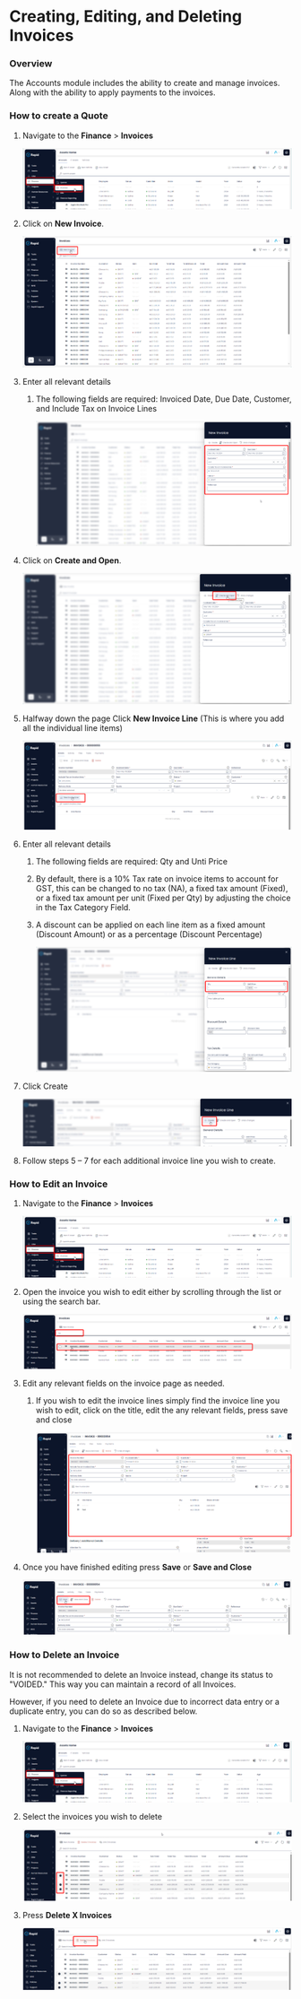 # Creating, Editing, and Deleting Invoices

### Overview

The Accounts module includes the ability to create and manage invoices. Along with the ability to apply payments to the invoices.

### How to create a Quote

1. Navigate to the **Finance** &gt; **Invoices**  

    ![Navigate to Invoices](navigate-to-invoices.png)

2. Click on **New Invoice**.  

    ![Click New Invoice Button](click-new-invoice.png)

3. Enter all relevant details  
    
    1. The following fields are required: Invoiced Date, Due Date, Customer, and Include Tax on Invoice Lines  

        ![Enter Relevant Invoice Details](enter-relevant-invoice-details.png)

4. Click on **Create and Open**.  

    ![Click Create and Open](click-create-and-open-invoice.png)

5. Halfway down the page Click **New Invoice Line** (This is where you add all the individual line items) 

    ![Click New Invoice Line](click-new-invoice-line.png)

6. Enter all relevant details 
    1. The following fields are required: Qty and Unti Price
    2. By default, there is a 10% Tax rate on invoice items to account for GST, this can be changed to no tax (NA), a fixed tax amount (Fixed), or a fixed tax amount per unit (Fixed per Qty) by adjusting the choice in the Tax Category Field.
    3. A discount can be applied on each line item as a fixed amount (Discount Amount) or as a percentage (Discount Percentage)  

        ![Enter Relevant Invoice Line Details](enter-relevant-invoice-line-details.png)

7. Click Create  

    ![Press Create Invoice Line](press-create-invoice-line.png)

8. Follow steps 5 – 7 for each additional invoice line you wish to create.

### How to Edit an Invoice

1. Navigate to the **Finance** &gt; **Invoices**  

    ![Navigate to Invoices](navigate-to-invoices.png)

2. Open the invoice you wish to edit either by scrolling through the list or using the search bar.  

    ![Open an Invoice](find-invoice-by-scrolling-or-using-searchbar.png)

3. Edit any relevant fields on the invoice page as needed. 
    1. If you wish to edit the invoice lines simply find the invoice line you wish to edit, click on the title, edit the any relevant fields, press save and close 

        ![Edit Invoice Fields as Required](edit-invoice-fields-as-required2.png)

4. Once you have finished editing press **Save** or ****Save and Close****

     ![Press Save or Save and Close](press-save-or-save-and-close-edit.png)

### How to Delete an Invoice

It is not recommended to delete an Invoice instead, change its status to "VOIDED." This way you can maintain a record of all Invoices.

However, if you need to delete an Invoice due to incorrect data entry or a duplicate entry, you can do so as described below.

1. Navigate to the **Finance** &gt; **Invoices**  

    ![Navigate to Invoices](navigate-to-invoices.png)

2. Select the invoices you wish to delete  

    ![Select Invoices](select-invoices.png)

3. Press ****Delete X Invoices**** 

    ![Delete Invoices](delete-invoices.png)